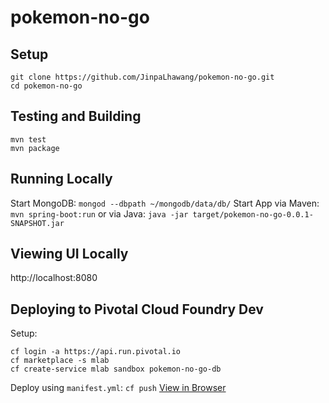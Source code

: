# pokemon-no-go

## Setup

```
git clone https://github.com/JinpaLhawang/pokemon-no-go.git
cd pokemon-no-go
```

## Testing and Building

```
mvn test
mvn package
```

## Running Locally

Start MongoDB: `mongod --dbpath ~/mongodb/data/db/`
Start App via Maven: `mvn spring-boot:run` or via Java: `java -jar target/pokemon-no-go-0.0.1-SNAPSHOT.jar`

## Viewing UI Locally

http://localhost:8080

## Deploying to Pivotal Cloud Foundry Dev

Setup:
```
cf login -a https://api.run.pivotal.io
cf marketplace -s mlab
cf create-service mlab sandbox pokemon-no-go-db
```

Deploy using `manifest.yml`: `cf push`
[View in Browser](http://pokemon-no-go.cfapps.io)
